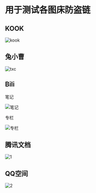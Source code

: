 # 用于测试各图床防盗链

## KOOK

![kook](https://img.kookapp.cn/assets/2023-04/yvTXH9Rm8O0dw0dw.jpg)

## 兔小曹

![txc](https://txc.gtimg.com/data/288846/2023/0429/8d382274670e64bc565d10ba71ea7e8b.png)

## Bili

笔记

![笔记](https://i0.hdslb.com/bfs/new_dyn/799bbbaefd67ae12422a407ebf8228e5297094180.jpg)

专栏

![专栏](https://i0.hdslb.com/bfs/article/79477aed051f92957b836366a7dbc56525768f58.jpg@942w_531h_progressive.webp)

## 腾讯文档

![1](https://docimg1.docs.qq.com/image/On_xupPnq5ef52fXeb0HAw.png)

## QQ空间

![2](http://photogz.photo.store.qq.com/psc?/V53AN5q20RyMU91okMQe1cCvln1HjFn0/ruAMsa53pVQWN7FLK88i5s*oVtun.qXHx.OFFQ7RFdquUl6Mca.7SfAkicfrEGLNtzc9LdNHxb2Mi9BhyhteOGv5X7uwvnNIZ4S1CjaoEnc!/b&bo=2QB0AdkAdAEDCSw!)

